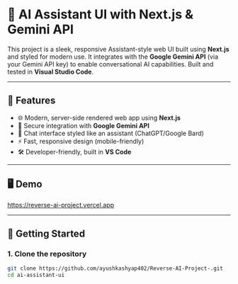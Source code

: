 # 🧠 AI Assistant UI with Next.js & Gemini API

This project is a sleek, responsive Assistant-style web UI built using **Next.js** and styled for modern use. It integrates with the **Google Gemini API** (via your Gemini API key) to enable conversational AI capabilities. Built and tested in **Visual Studio Code**.

---

## 🚀 Features

- 🌐 Modern, server-side rendered web app using **Next.js**
- 🔐 Secure integration with **Google Gemini API**
- 💬 Chat interface styled like an assistant (ChatGPT/Google Bard)
- ⚡ Fast, responsive design (mobile-friendly)
- 🛠️ Developer-friendly, built in **VS Code**

---

## 🖥️ Demo
 
https://reverse-ai-project.vercel.app

---

## 🔧 Getting Started

### 1. Clone the repository

```bash
git clone https://github.com/ayushkashyap402/Reverse-AI-Project-.git
cd ai-assistant-ui
